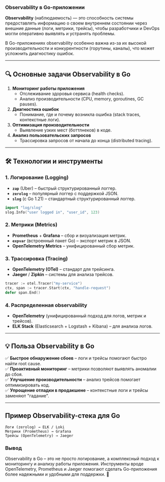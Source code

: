### Observability в Go-приложении  
**Observability** (наблюдаемость) — это способность системы предоставлять информацию о своем внутреннем состоянии через внешние данные (логи, метрики, трейсы), чтобы разработчики и DevOps могли оперативно выявлять и устранять проблемы.  

В Go-приложениях observability особенно важна из-за их высокой производительности и конкурентности (горутины, каналы), что может усложнить диагностику ошибок.

---

## 🔍 **Основные задачи Observability в Go**  
1. **Мониторинг работы приложения**  
   - Отслеживание здоровья сервиса (health checks).  
   - Анализ производительности (CPU, memory, goroutines, GC pauses).  
2. **Диагностика ошибок**  
   - Понимание, где и почему возникла ошибка (stack traces, контекстные логи).  
3. **Оптимизация производительности**  
   - Выявление узких мест (боттлнеков) в коде.  
4. **Анализ пользовательских запросов**  
   - Трассировка запросов от начала до конца (distributed tracing).  

---

## 🛠 **Технологии и инструменты**  
### 1. **Логирование (Logging)**  
   - **`zap`** (Uber) – быстрый структурированный логгер.  
   - **`zerolog`** – популярный логгер с поддержкой JSON.  
   - **`slog`** (с Go 1.21) – стандартный структурированный логгер.  
   ```go
   import "log/slog"
   slog.Info("user logged in", "user_id", 123)
   ```

### 2. **Метрики (Metrics)**  
   - **Prometheus** + **Grafana** – сбор и визуализация метрик.  
   - **`expvar`** (встроенный пакет Go) – экспорт метрик в JSON.  
   - **OpenTelemetry Metrics** – унифицированный сбор метрик.  

### 3. **Трассировка (Tracing)**  
   - **OpenTelemetry (OTel)** – стандарт для трейсинга.  
   - **Jaeger** / **Zipkin** – системы для анализа трейсов.  
   ```go
   tracer := otel.Tracer("my-service")
   ctx, span := tracer.Start(ctx, "handle-request")
   defer span.End()
   ```

### 4. **Распределенная observability**  
   - **OpenTelemetry** (унифицированный подход для логов, метрик и трейсов).  
   - **ELK Stack** (Elasticsearch + Logstash + Kibana) – для анализа логов.  

---

## 💡 **Польза Observability в Go**  
✅ **Быстрое обнаружение сбоев** – логи и трейсы помогают быстро найти root cause.  
✅ **Проактивный мониторинг** – метрики позволяют выявлять аномалии до сбоя.  
✅ **Улучшение производительности** – анализ трейсов помогает оптимизировать код.  
✅ **Упрощение отладки в продакшене** – контекстные логи и трейсы заменяют "гадание".  

---

## **Пример Observability-стека для Go**  
```
Логи (zerolog) → ELK / Loki  
Метрики (Prometheus) → Grafana  
Трейсы (OpenTelemetry) → Jaeger  
```

### Вывод  
Observability в Go – это не просто логирование, а комплексный подход к мониторингу и анализу работы приложения. Инструменты вроде OpenTelemetry, Prometheus и Jaeger помогают сделать Go-приложения более надежными и удобными для поддержки. 🚀